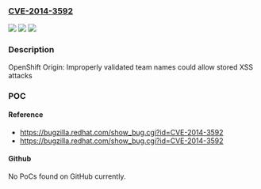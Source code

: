 ### [CVE-2014-3592](https://cve.mitre.org/cgi-bin/cvename.cgi?name=CVE-2014-3592)
![](https://img.shields.io/static/v1?label=Product&message=OpenShift%20Origin&color=blue)
![](https://img.shields.io/static/v1?label=Version&message=%3D%20through%202014-08-13%20&color=brighgreen)
![](https://img.shields.io/static/v1?label=Vulnerability&message=XSS%20in%20team%20name&color=brighgreen)

### Description

OpenShift Origin: Improperly validated team names could allow stored XSS attacks

### POC

#### Reference
- https://bugzilla.redhat.com/show_bug.cgi?id=CVE-2014-3592
- https://bugzilla.redhat.com/show_bug.cgi?id=CVE-2014-3592

#### Github
No PoCs found on GitHub currently.

